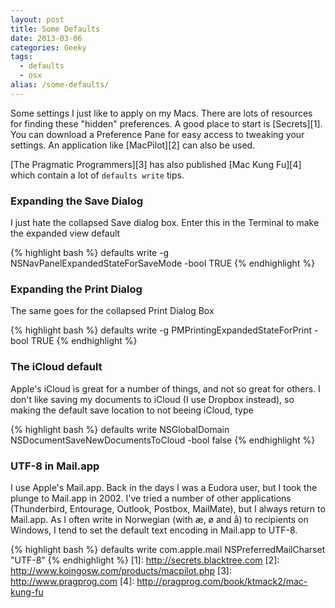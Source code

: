 ```yaml
---
layout: post
title: Some Defaults
date: 2013-03-06
categories: Geeky
tags:
  - defaults
  - osx
alias: /some-defaults/
---
```


Some settings I just like to apply on my Macs. There are lots of resources for finding these "hidden" preferences. A good place to start is [Secrets][1]. You can download a Preference Pane for easy access to tweaking your settings. An application like [MacPilot][2] can also be used.

[The Pragmatic Programmers][3] has also published [Mac Kung Fu][4] which contain a lot of `defaults write` tips.

### Expanding the Save Dialog​

I just hate the collapsed Save dialog box. Enter this in the Terminal to make the expanded view default

{% highlight bash %}
    defaults write -g NSNavPanelExpandedStateForSaveMode -bool TRUE
{% endhighlight %}

### Expanding the Print Dialog

The same goes for the collapsed Print Dialog Box

{% highlight bash %}
    defaults write -g PMPrintingExpandedStateForPrint -bool TRUE
{% endhighlight %}
### The iCloud default

Apple's iCloud is great for a number of things, and not so great for others. I don't like saving my documents to iCloud (I use Dropbox instead), so making the default save location to not beeing iCloud, type

{% highlight bash %}
    defaults write NSGlobalDomain NSDocumentSaveNewDocumentsToCloud -bool false
{% endhighlight %}
### UTF-8 in Mail.app

I use Apple's Mail.app. Back in the days I was a Eudora user, but I took the plunge to Mail.app in 2002. I've tried a number of other applications (Thunderbird, Entourage, Outlook, Postbox, MailMate), but I always return to Mail.app. As I often write in Norwegian (with æ, ø and å) to recipients on Windows, I tend to set the default text encoding in Mail.app to UTF-8.

{% highlight bash %}
    defaults write com.apple.mail NSPreferredMailCharset "UTF-8"
{% endhighlight %}
[1]: http://secrets.blacktree.com
[2]: http://www.koingosw.com/products/macpilot.php
[3]: http://www.pragprog.com
[4]: http://pragprog.com/book/ktmack2/mac-kung-fu
